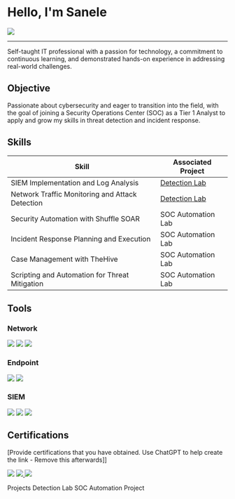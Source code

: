# Hello, I'm Sanele 
<a href="www.linkedin.com/in/sanele-mgudu-92b798300" target="_blank"><img src="https://img.shields.io/badge/-LinkedIn-0072b1?&style=for-the-badge&logo=linkedin&logoColor=white" /></a>
<hr>


Self-taught IT professional with a passion for technology, a commitment to continuous learning, and demonstrated hands-on experience in addressing real-world challenges.

## Objective
Passionate about cybersecurity and eager to transition into the field, with the goal of joining a Security Operations Center (SOC) as a Tier 1 Analyst to apply and grow my skills in threat detection and incident response.

## Skills

| Skill                                         | Associated Project         |
|-----------------------------------------------|----------------------------|
| SIEM Implementation and Log Analysis          | <a href="https://docs.google.com/document/d/1xUj9Ddcc1vtNsFA_SksUxgeA2K7oAVbM/edit?usp=sharing&ouid=107799846991608332867&rtpof=true&sd=true)" target="_blank">Detection Lab</a>|
| Network Traffic Monitoring and Attack Detection | <a href="https://docs.google.com/document/d/1melSvPp8q0KFCaDXqFC5_PO6PeR9odv0/edit?usp=sharing&ouid=107799846991608332867&rtpof=true&sd=true)"  target="_blank">Detection Lab</a>|
| Security Automation with Shuffle SOAR         | SOC Automation Lab|
| Incident Response Planning and Execution      | SOC Automation Lab|
| Case Management with TheHive                  | SOC Automation Lab|
| Scripting and Automation for Threat Mitigation | SOC Automation Lab|

## Tools
### Network
<div>
    <a href="google.com" target="_blank"><img src="https://img.shields.io/badge/-Wireshark-1679A7?&style=for-the-badge&logo=Wireshark&logoColor=white" /></a>
    <img src="https://img.shields.io/badge/-Suricata-EF3B2D?&style=for-the-badge&logo=Suricata&logoColor=white" />
    <img src="https://img.shields.io/badge/-Zeek-777BB4?&style=for-the-badge&logo=Zeek&logoColor=white" />
</div>

### Endpoint
<div>
    <img src="https://img.shields.io/badge/-Microsoft_Defender_for_Endpoint-00A4EF?&style=for-the-badge&logo=Microsoft&logoColor=white" />
    <img src="https://img.shields.io/badge/-Velociraptor-4B275F?&style=for-the-badge&logo=Velociraptor&logoColor=white" />
</div>

### SIEM
<div>
    <img src="https://img.shields.io/badge/-Microsoft_Sentinel-0078D4?&style=for-the-badge&logo=Microsoft&logoColor=white" />
    <img src="https://img.shields.io/badge/-Splunk-000000?&style=for-the-badge&logo=Splunk&logoColor=white" />
    <img src="https://img.shields.io/badge/-Elastic-005571?&style=for-the-badge&logo=Elastic&logoColor=white" />
</div>

## Certifications
[Provide certifications that you have obtained. Use ChatGPT to help create the link - Remove this afterwards]]
<div>
<a href="https://drive.google.com/file/d/1nusgEYcslGpuIGtdkhFtREVW5L25FS2C/view?usp=drive_link"> <img src="https://img.shields.io/badge/-Security%2B-FF0000?&style=for-the-badge&logo=CompTIA&logoColor=white" /></a>
<a href="https://drive.google.com/file/d/1K9YHvWMSBqAybd34rdCwynwEiewZpsFu/view?usp=drive_link"> <img src="https://img.shields.io/badge/-Network%2B-007ACC?&style=for-the-badge&logo=CompTIA&logoColor=white" /> </a>
<a href="https://drive.google.com/file/d/1K9YHvWMSBqAybd34rdCwynwEiewZpsFu/view?usp=drive_link"> <img src="https://img.shields.io/badge/-A%2B-4D4D4D?&style=for-the-badge&logo=CompTIA&logoColor=white" /> </a>
</div>



    
Projects
Detection Lab
SOC Automation Project
